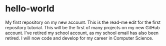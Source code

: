 # hello-world
My first repository on my new account.
This is the read-me edit for the first repository tutorial. 
This will be the first of many projects on my new GitHub account.
I've retired my school account, as my school email has also been retired.
I will now code and develop for my career in Computer Science.

